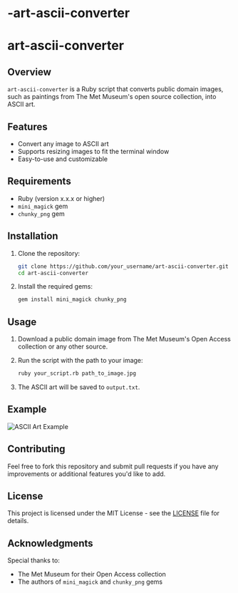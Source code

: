 # -art-ascii-converter
# art-ascii-converter

## Overview
`art-ascii-converter` is a Ruby script that converts public domain images, such as paintings from The Met Museum's open source collection, into ASCII art.

## Features
- Convert any image to ASCII art
- Supports resizing images to fit the terminal window
- Easy-to-use and customizable

## Requirements
- Ruby (version x.x.x or higher)
- `mini_magick` gem
- `chunky_png` gem

## Installation
1. Clone the repository:
    ```sh
    git clone https://github.com/your_username/art-ascii-converter.git
    cd art-ascii-converter
    ```

2. Install the required gems:
    ```sh
    gem install mini_magick chunky_png
    ```

## Usage
1. Download a public domain image from The Met Museum's Open Access collection or any other source.
2. Run the script with the path to your image:
    ```sh
    ruby your_script.rb path_to_image.jpg
    ```

3. The ASCII art will be saved to `output.txt`.

## Example
![ASCII Art Example](path_to_example_image.png)

## Contributing
Feel free to fork this repository and submit pull requests if you have any improvements or additional features you'd like to add.

## License
This project is licensed under the MIT License - see the [LICENSE](LICENSE) file for details.

## Acknowledgments
Special thanks to:
- The Met Museum for their Open Access collection
- The authors of `mini_magick` and `chunky_png` gems

